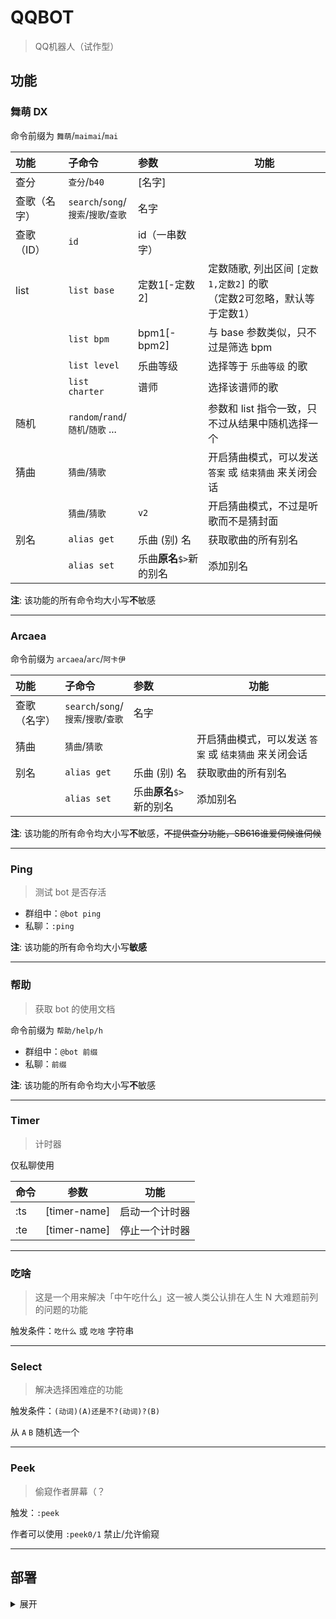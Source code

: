 # QQBOT

> QQ机器人（试作型）

## 功能

### 舞萌 DX

命令前缀为 `舞萌`/`maimai`/`mai`

| 功能 | 子命令 | 参数 | 功能 |
|:----| :--- | :--- | ---- |
| 查分 |  `查分`/`b40` | [名字] | |
| 查歌（名字） | `search`/`song`/<br/>`搜索`/`搜歌`/`查歌` | 名字 | | 
| 查歌（ID） | `id` | id（一串数字） | |
| list | `list base` | 定数1[-定数2] |  定数随歌, 列出区间 `[定数1,定数2]` 的歌 <br/>（定数2可忽略，默认等于定数1） |
|  | `list bpm` | bpm1[-bpm2] | 与 base 参数类似，只不过是筛选 bpm |
|  | `list level` | 乐曲等级 | 选择等于 `乐曲等级` 的歌 |
|  | `list charter` | 谱师 | 选择该谱师的歌 |
| 随机 | `random`/`rand`/<br/>`随机`/`随歌` ... | | 参数和 list 指令一致，只不过从结果中随机选择一个 |
| 猜曲 | `猜曲`/`猜歌` | | 开启猜曲模式，可以发送 `答案` 或 `结束猜曲` 来关闭会话 |
| | `猜曲`/`猜歌` | `v2` | 开启猜曲模式，不过是听歌而不是猜封面 |
| 别名 | `alias get` | 乐曲 (别) 名 | 获取歌曲的所有别名 |
|  | `alias set` | 乐曲**原名**`$>`新的别名 | 添加别名 |

**注**: 该功能的所有命令均大小写**不**敏感

---

### Arcaea


命令前缀为 `arcaea`/`arc`/`阿卡伊`

| 功能 | 子命令 | 参数 | 功能 |
|:----| :--- | :--- | ---- |
| 查歌（名字） | `search`/`song`/<br/>`搜索`/`搜歌`/`查歌` | 名字 | | 
| 猜曲 | `猜曲`/`猜歌` | | 开启猜曲模式，可以发送 `答案` 或 `结束猜曲` 来关闭会话 |
| 别名 | `alias get` | 乐曲 (别) 名 | 获取歌曲的所有别名 |
|  | `alias set` | 乐曲**原名**`$>`新的别名 | 添加别名 |

**注**: 该功能的所有命令均大小写**不**敏感，~~不提供查分功能，SB616谁爱伺候谁伺候~~

---

### Ping

> 测试 bot 是否存活

- 群组中：`@bot ping`
- 私聊：`:ping`

**注**: 该功能的所有命令均大小写**敏感**

---

### 帮助

> 获取 bot 的使用文档

命令前缀为 `帮助/help/h`

- 群组中：`@bot 前缀`
- 私聊：`前缀`

**注**: 该功能的所有命令均大小写**不**敏感

---

### Timer

> 计时器

仅私聊使用

|命令|参数|功能|
|---|---|---|
| :ts | [timer-name] | 启动一个计时器 |
| :te | [timer-name] | 停止一个计时器 |

---

### 吃啥

> 这是一个用来解决「中午吃什么」这一被人类公认排在人生 N 大难题前列的问题的功能

触发条件：`吃什么` 或 `吃啥` 字符串

---

### Select

> 解决选择困难症的功能

触发条件：`(动词)(A)还是不?(动词)?(B)`

从 `A` `B` 随机选一个

---

### Peek

> 偷窥作者屏幕（？

触发：`:peek`

作者可以使用 `:peek0/1` 禁止/允许偷窥

---

## 部署

<details>
<summary> 展开 </summary>

1. 部署 mcl
2. 在 mcl 里登陆 bot
3. 改 App.config
   1. `LogPath` 日志地址（目前还没用到）
4. 配置数据库 (entity framework标准操作)
5. 运行，命令行参数如下（顺序敏感）：
   1. [Mirai-API-http](https://github.com/project-mirai/mirai-api-http) 的服务地址，如 `http://127.0.0.1:8080`
   2. bot 的账号，如 `123456789`
   3. Mirai-API-http 的认证密钥，如 <https://github.com/project-mirai/mirai-api-http#settingyml%E6%A8%A1%E6%9D%BF> 中的 `verifyKey`

</details>
